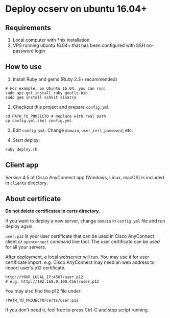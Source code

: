 # Deploy ocserv on ubuntu 16.04+

## Requirements

1. Local computer with *nix installation
2. VPS running ubuntu 16.04+ that has been configured with SSH no-password login

## How to use

1. Install Ruby and gems (Ruby 2.3+ recommended)

```
# For example, on Ubuntu 16.04, you can run:
sudo apt-get install ruby gnutls-bin
sudo gem install sshkit sinatra
```

2. Checkout this project and prepare `config.yml`

```
cd PATH_TO_PROJECTO # Replace with real path
cp config.yml.skel config.yml
```

3. Edit `config.yml`. Change `domain`, `user_cert_password`, etc.

4. Start deploy:

```
ruby deploy.rb
```

## Client app

Version 4.5 of Cisco AnyConnect app (Windows, Linux, macOS) is included in `clients` directory. 

## About certificate

**Do not delete certificates in certs directory.**

If you want to deploy a new server, change `domain` in `config.yml` file and run deploy again.

`user.p12` is your user certificate that can be used in Cisco AnyConnect client or `openconnect` command line tool. The user certificate can be used for all your servers.

After deployment, a local webserver will run. You may use it for user certificate import. e.g. Cisco AnyConnect may need an web address to import user's p12 certificate.

```
http://YOUR_LOCAL_IP:4567/user.p12
# e.g. http://192.168.0.100:4567/user.p12
```

You may also find the p12 file under:

```
/PATH_TO_PROJECTO/certs/user.p12
```

If you don't need it, feel free to press Ctrl-C and stop script running.


